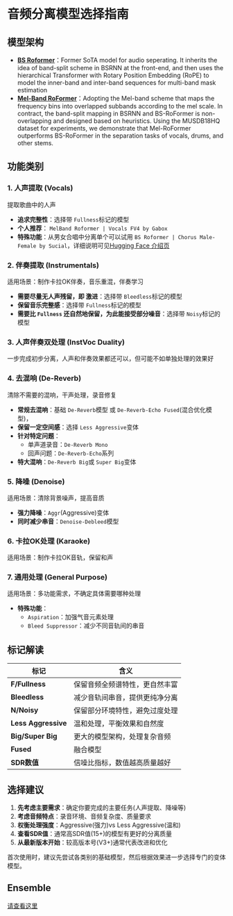# 音频分离模型选择指南

## 模型架构

- **[BS Roformer](https://arxiv.org/abs/2309.02612)**：Former SoTA model for audio seperating. It inherits the idea of band-split scheme in BSRNN at the front-end, and then uses the hierarchical Transformer with Rotary Position Embedding (RoPE) to model the inner-band and inter-band sequences for multi-band mask estimation
- **[Mel-Band RoFormer](https://arxiv.org/abs/2310.01809)**：Adopting the Mel-band scheme that maps the frequency bins into overlapped subbands according to the mel scale. In contract, the band-split mapping in BSRNN and BS-RoFormer is non-overlapping and designed based on heuristics. Using the MUSDB18HQ dataset for experiments, we demonstrate that Mel-RoFormer outperforms BS-RoFormer in the separation tasks of vocals, drums, and other stems.

## 功能类别

### 1. 人声提取 (Vocals)

提取歌曲中的人声

- **追求完整性**：选择带 `Fullness`标记的模型
- **个人推荐**： `MelBand Roformer | Vocals FV4 by Gabox`
- **特殊功能**：从男女合唱中分离单个可以试用 `BS Roformer | Chorus Male-Female by Sucial`，详细说明可见[Hugging Face 介绍页](https://huggingface.co/Sucial/Chorus_Male_Female_BS_Roformer)

### 2. 伴奏提取 (Instrumentals)

适用场景：制作卡拉OK伴奏，音乐重混，伴奏学习

- **需要尽量无人声残留，即 激进**：选择带 `Bleedless`标记的模型
- **保留音乐完整感**：选择带 `Fullness`标记的模型
- **需要比 `Fullness` 还自然地保留，为此能接受部分噪音**：选择带 `Noisy`标记的模型

### 3. 人声伴奏双处理 (InstVoc Duality)

一步完成初步分离，人声和伴奏效果都还可以，但可能不如单独处理的效果好

### 4. 去混响 (De-Reverb)

清除不需要的混响，干声处理，录音修复

- **常规去混响**：基础 `De-Reverb`模型 或 `De-Reverb-Echo Fused`(混合优化模型)，
- **保留一定空间感**：选择 `Less Aggressive`变体
- **针对特定问题**：
  - 单声道录音：`De-Reverb Mono`
  - 回声问题：`De-Reverb-Echo`系列
- **特大混响**：`De-Reverb Big`或 `Super Big`变体

### 5. 降噪 (Denoise)

适用场景：清除背景噪声，提高音质

- **强力降噪**：`Aggr`(Aggressive)变体
- **同时减少串音**：`Denoise-Debleed`模型

### 6. 卡拉OK处理 (Karaoke)

适用场景：制作卡拉OK音轨，保留和声

### 7. 通用处理 (General Purpose)

适用场景：多功能需求，不确定具体需要哪种处理

- **特殊功能**：
  - `Aspiration`：加强气音元素处理
  - `Bleed Suppressor`：减少不同音轨间的串音

## 标记解读

| 标记                      | 含义                           |
| ------------------------- | ------------------------------ |
| **F/Fullness**      | 保留音频全频谱特性，更自然丰富 |
| **Bleedless**       | 减少音轨间串音，提供更纯净分离 |
| **N/Noisy**         | 保留部分环境特性，避免过度处理 |
| **Less Aggressive** | 温和处理，平衡效果和自然度     |
| **Big/Super Big**   | 更大的模型架构，处理复杂音频   |
| **Fused**           | 融合模型                       |
| **SDR数值**         | 信噪比指标，数值越高质量越好   |

## 选择建议

1. **先考虑主要需求**：确定你要完成的主要任务(人声提取、降噪等)
2. **考虑音频特点**：录音环境、音频复杂度、质量要求
3. **权衡处理强度**：Aggressive(强力)vs Less Aggressive(温和)
4. **查看SDR值**：通常高SDR值(15+)的模型有更好的分离质量
5. **从最新版本开始**：较高版本号(V3+)通常代表改进和优化

首次使用时，建议先尝试各类别的基础模型，然后根据效果进一步选择专门的变体模型。

## Ensemble

[请查看这里](https://github.com/ZFTurbo/Music-Source-Separation-Training/blob/b8bccd12a443932cfd78bb9fe3c38a0f447c4f0c/docs/ensemble.md)
